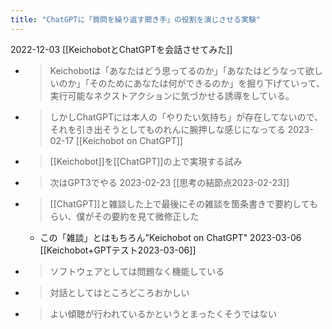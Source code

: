 ```yaml
---
title: "ChatGPTに「質問を繰り返す聞き手」の役割を演じさせる実験"
---
```


2022-12-03 [[KeichobotとChatGPTを会話させてみた]]
- > Keichobotは「あなたはどう思ってるのか」「あなたはどうなって欲しいのか」「そのためにあなたは何ができるのか」を掘り下げていって、実行可能なネクストアクションに気づかせる誘導をしている。
- > しかしChatGPTには本人の「やりたい気持ち」が存在してないので、それを引き出そうとしてものれんに腕押しな感じになってる
2023-02-17 [[Keichobot on ChatGPT]]
- > [[Keichobot]]を[[ChatGPT]]の上で実現する試み
- > 次はGPT3でやる
2023-02-23 [[思考の結節点2023-02-23]]
- > [[ChatGPT]]と雑談した上で最後にその雑談を箇条書きで要約してもらい、僕がその要約を見て微修正した
    - この「雑談」とはもちろん"Keichobot on ChatGPT"
2023-03-06 [[Keichobot+GPTテスト2023-03-06]]
- > ソフトウェアとしては問題なく機能している
- > 対話としてはところどころおかしい
- > よい傾聴が行われているかというとまったくそうではない
